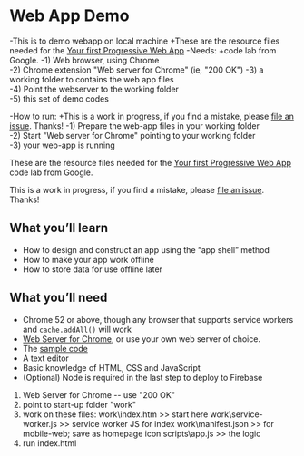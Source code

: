 # Web App Demo

-This is to demo webapp on local machine	+These are the resource files needed for the [Your first Progressive Web App](https://codelabs.developers.google.com/codelabs/your-first-pwapp/)
-Needs:	+code lab from Google.
-1) Web browser, using Chrome	
-2) Chrome extension "Web server for Chrome" (ie, "200 OK")	
-3) a working folder to contains the web app files	
-4) Point the webserver to the working folder	
-5) this set of demo codes	
 	 
-How to run:	+This is a work in progress, if you find a mistake, please [file an issue](https://github.com/googlecodelabs/your-first-pwapp/issues). Thanks!
-1) Prepare the web-app files in your working folder	
-2) Start "Web server for Chrome" pointing to your working folder	
-3) your web-app is running


These are the resource files needed for the [Your first Progressive Web App](https://codelabs.developers.google.com/codelabs/your-first-pwapp/)
code lab from Google.

This is a work in progress, if you find a mistake, please [file an issue](https://github.com/googlecodelabs/your-first-pwapp/issues). Thanks!

## What you’ll learn
* How to design and construct an app using the “app shell” method
* How to make your app work offline
* How to store data for use offline later

## What you’ll need
* Chrome 52 or above, though any browser that supports service workers and `cache.addAll()` will work
* [Web Server for Chrome](https://chrome.google.com/webstore/detail/web-server-for-chrome/ofhbbkphhbklhfoeikjpcbhemlocgigb), or use your own web server of choice.
* The [sample code](https://github.com/googlecodelabs/your-first-pwapp/archive/master.zip)
* A text editor
* Basic knowledge of HTML, CSS and JavaScript
* (Optional) Node is required in the last step to deploy to Firebase


1) Web Server for Chrome -- use "200 OK"
2) point to start-up folder "work"
3) work on these files: 
	work\index.htm			>> start here
	work\service-worker.js	>> service worker JS for index
	work\manifest.json		>> for mobile-web; save as homepage icon
	scripts\app.js			>> the logic
4) run index.html 
	
